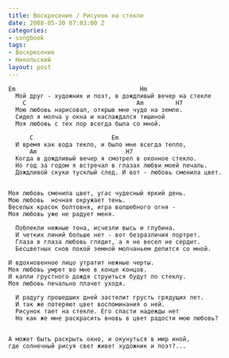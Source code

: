 ```yaml
---
title: Воскресение / Рисунок на стекле
date: 2008-05-30 07:03:00 Z
categories:
- songbook
tags:
- Воскресение
- Никольский
layout: post
---
```


	Em                                   Hm
	  Мой друг - художник и поэт, в дождливый вечер на стекле
	    C                               Am         H7
	  Мою любовь нарисовал, открыв мне чудо на земле.
	  Сидел я молча у окна и наслаждался тишиной
	  Моя любовь с тех пор всегда была со мной.
	
	      C                      Em
	  И время как вода текло, и было мне всегда тепло,
	      Am                         H7
	  Когда в дождливый вечер я смотрел в оконное стекло.
	  Но год за годом я встречал в глазах любви моей печаль.
	  Дождливой скуки тусклый след. И вот - любовь сменила цвет.
	
	
	Моя любовь сменила цвет, угас чудесный яркий день.
	Мою любовь  ночная окружает тень.
	Веселых красок болтовня, игра волшебного огня -
	Моя любовь уже не радует меня.
	
	  Поблекли нежные тона, исчезли высь и глубина.
	  И четких линий больше нет - вот безразличия портрет.
	  Глаза в глаза любовь глядит, а я не весел не сердит.
	  Бесцветных снов покой земной молчаньем делится со мной.
	
	И вдохновенное лицо утратит нежные черты.
	Моя любовь умрет во мне в конце концов.
	И капли грустного дождя струиться будут по стеклу.
	Моя любовь печально плачет уходя.
	
	  И радугу прошедших дней застелит грусть грядущих лет.
	  И так же потеряют цвет воспоминания о ней.
	  Рисунок тает на стекле. Его спасти надежды нет
	  Но как же мне раскрасить вновь в цвет радости мою любовь?
	
	
	А может быть раскрыть окно, и окунуться в мир иной,
	где солнечный рисуя свет живет художник и поэт?...




